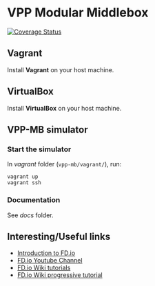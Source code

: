 VPP Modular Middlebox
=====================

[![Coverage Status](https://coveralls.io/repos/github/mami-project/vpp-mb/badge.svg?branch=mask)](https://coveralls.io/github/mami-project/vpp-mb?branch=mask)

## Vagrant

Install **Vagrant** on your host machine.

## VirtualBox

Install **VirtualBox** on your host machine.

## VPP-MB simulator

### Start the simulator

In *vagrant* folder (`vpp-mb/vagrant/`), run:

    vagrant up
    vagrant ssh

### Documentation

See *docs* folder.

## Interesting/Useful links
- [Introduction to FD.io](https://www.youtube.com/watch?v=cijQq3Hco8s)
- [FD.io Youtube Channel](https://www.youtube.com/channel/UCIJ2OP6_i1npoHM39kxvwyg/playlists)
- [FD.io Wiki tutorials](https://wiki.fd.io/view/VPP#Tutorials)
- [FD.io Wiki progressive tutorial](https://wiki.fd.io/view/VPP/Progressive_VPP_Tutorial)
